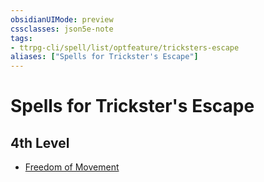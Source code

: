 ```yaml
---
obsidianUIMode: preview
cssclasses: json5e-note
tags:
- ttrpg-cli/spell/list/optfeature/tricksters-escape
aliases: ["Spells for Trickster's Escape"]
---
```

# Spells for Trickster's Escape

## 4th Level

- [Freedom of Movement](2-Mechanics/CLI/spells/freedom-of-movement-xphb.md "XPHB")